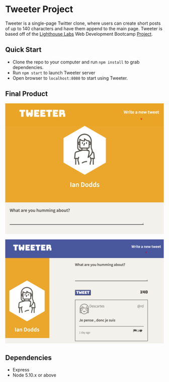 # Tweeter Project

Tweeter is a single-page Twitter clone, where users can create short posts of up to 140 characters and have them append to the main page. Tweeter is based off of the [Lighthouse Labs](https://www.lighthouselabs.ca/) Web Development Bootcamp [Project](https://github.com/lighthouse-labs/tweeter).

## Quick Start

* Clone the repo to your computer and run `npm install` to grab dependencies.
* Run `npm start` to launch Tweeter server
* Open browser to `localhost:8080` to start using Tweeter.

## Final Product

!["Tweeter Mobile Screenshot"](./docs/tweeter-mobile.png)

!["Tweeter Desktop Screenshot"](./docs/tweeter-desktop.png)

## Dependencies

- Express
- Node 5.10.x or above
